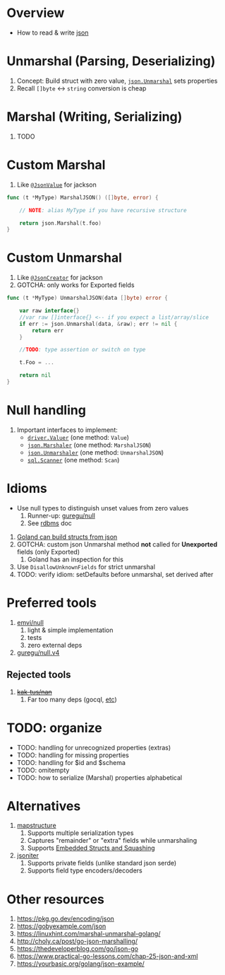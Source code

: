 # Overview
- How to read & write [json](https://www.json.org/json-en.html)


# Unmarshal (Parsing, Deserializing)
1. Concept: Build struct with zero value, [`json.Unmarshal`](https://pkg.go.dev/encoding/json) sets properties
1. Recall `[]byte` <-> `string` conversion is cheap


# Marshal (Writing, Serializing)
1. TODO


# Custom Marshal
1. Like [`@JsonValue`](TODO) for jackson
```go
func (t *MyType) MarshalJSON() ([]byte, error) {

    // NOTE: alias MyType if you have recursive structure

    return json.Marshal(t.foo)
}
```

# Custom Unmarshal
1. Like [`@JsonCreator`](TODO) for jackson
1. GOTCHA: only works for Exported fields
```go
func (t *MyType) UnmarshalJSON(data []byte) error {

	var raw interface{}
	//var raw []interface{} <-- if you expect a list/array/slice
	if err := json.Unmarshal(data, &raw); err != nil {
		return err
	}

	//TODO: type assertion or switch on type

	t.Foo = ...

	return nil
}
```


# Null handling
1. Important interfaces to implement:
    - [`driver.Valuer`](https://pkg.go.dev/database/sql/driver#Valuer) (one method: `Value`)
    - [`json.Marshaler`](https://pkg.go.dev/encoding/json#Marshaler) (one method: `MarshalJSON`)
    - [`json.Unmarshaler`](https://pkg.go.dev/encoding/json#Unmarshaler) (one method: `UnmarshalJSON`)
    - [`sql.Scanner`](https://pkg.go.dev/database/sql#Scanner) (one method: `Scan`)


# Idioms
- Use null types to distinguish unset values from zero values
    1. Runner-up: [guregu/null](https://github.com/guregu/null)
    1. See [rdbms](./rdbms.md) doc
1. [Goland can build structs from json](https://www.jetbrains.com/help/go/working-with-json.html)
1. GOTCHA: custom json Unmarshal method **not** called for **Unexported** fields (only Exported)
    1. Goland has an inspection for this
1. Use `DisallowUnknownFields` for strict unmarshal 
1. TODO: verify idiom: setDefaults before unmarshal, set derived after


# Preferred tools
1. [emvi/null](https://github.com/emvi/null)
    1. light & simple implementation
    1. tests
    1. zero external deps
1. [guregu/null.v4](https://github.com/guregu/null/tree/v4.0.0)

## Rejected tools
1. ~~[kak-tus/nan](https://github.com/kak-tus/nan)~~
    1. Far too many deps (gocql, [etc](https://github.com/kak-tus/nan/blob/master/go.mod))


# TODO: organize
- TODO: handling for unrecognized properties (extras)
- TODO: handling for missing properties
- TODO: handling for $id and $schema
- TODO: omitempty
- TODO: how to serialize (Marshal) properties alphabetical


# Alternatives
1. [mapstructure](https://github.com/mitchellh/mapstructure)
    1. Supports multiple serialization types
    1. Captures "remainder" or "extra" fields while unmarshaling
    1. Supports [Embedded Structs and Squashing](https://pkg.go.dev/github.com/mitchellh/mapstructure#hdr-Embedded_Structs_and_Squashing)
1. [jsoniter](http://jsoniter.com/go-tips.html)
    1. Supports private fields (unlike standard json serde)
    1. Supports field type encoders/decoders




# Other resources
1. https://pkg.go.dev/encoding/json
1. https://gobyexample.com/json
1. https://linuxhint.com/marshal-unmarshal-golang/
1. http://choly.ca/post/go-json-marshalling/
1. https://thedeveloperblog.com/go/json-go
1. https://www.practical-go-lessons.com/chap-25-json-and-xml
1. https://yourbasic.org/golang/json-example/
